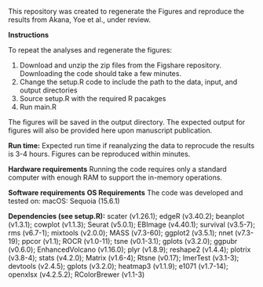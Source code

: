 This repository was created to regenerate the Figures and reproduce the results from Akana, Yoe et al., under review.

**Instructions**

To repeat the analyses and regenerate the figures:
1. Download and unzip the zip files from the Figshare repository. Downloading the code should take a few minutes.
2. Change the setup.R code to include the path to the data, input, and output directories
3. Source setup.R with the required R pacakges
4. Run main.R

The figures will be saved in the output directory.
The expected output for figures will also be provided here upon manuscript publication.

**Run time:** Expected run time if reanalyzing the data to reprocude the results is 3-4 hours. Figures can be reproduced within minutes.

**Hardware requirements**
Running the code requires only a standard computer with enough RAM to support the in-memory operations.

**Software requirements**
**OS Requirements**
The code was developed and tested on:
macOS: Sequoia (15.6.1)

**Dependencies (see setup.R):** scater (v1.26.1); edgeR (v3.40.2); beanplot (v1.3.1); cowplot (v1.1.3); Seurat (v5.0.1); EBImage (v4.40.1); survival (v3.5-7); rms (v6.7-1); mixtools (v2.0.0); MASS (v7.3-60); ggplot2 (v3.5.1); nnet (v7.3-19); ppcor (v1.1); ROCR (v1.0-11); tsne (v0.1-3.1); gplots (v3.2.0); ggpubr (v0.6.0); EnhancedVolcano (v1.16.0); plyr (v1.8.9); reshape2 (v1.4.4); plotrix (v3.8-4); stats (v4.2.0); Matrix (v1.6-4); Rtsne (v0.17); lmerTest (v3.1-3); devtools (v2.4.5); gplots (v3.2.0); heatmap3 (v1.1.9); e1071 (v1.7-14); openxlsx (v4.2.5.2); RColorBrewer (v1.1-3)


